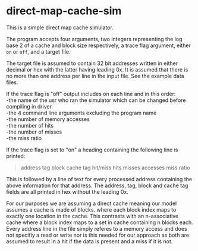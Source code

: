 # direct-map-cache-sim
This is a simple direct map cache simulator.

The program accepts four arguments, two integers representing the log base 2 of a cache and block size respectively, a trace flag argument, either `on` or `off`, and a target file.

The  target file is assumed to contain 32 bit addresses written in either decimal or hex with the latter having leading 0x. It is assumed that there is no more than one address per line in the input file. See the example data files.

If the trace flag is "off" output includes on each line and in this order:  
-the name of the usr who ran the simulator which can be changed before compiling in driver.  
-the 4 command line arguments excluding the program name  
-the number of memory accesses  
-the number of hits  
-the number of misses  
-the miss ratio  

If the trace flag is set to "on" a heading containing the following line is printed:
>  address      tag    block cache tag hit/miss hits misses accesses  miss ratio  

This is followed by a line of text for every processed address containing the above information for that address. The address, tag, block and cache tag fields are all printed in hex without the leading 0x.

For our purposes we are assuming a direct cache meaning our model assumes a cache is made of blocks. where each block index maps to exactly one location in the cache. This contrasts with an n-associative cache where a block index maps to a set in cache containing n blocks each. Every address line in the file simply referes to a memory access and does not specifiy a read or write nor is this needed for our approach as both are assumed to result in a hit if the data is present and a miss if it is not.


